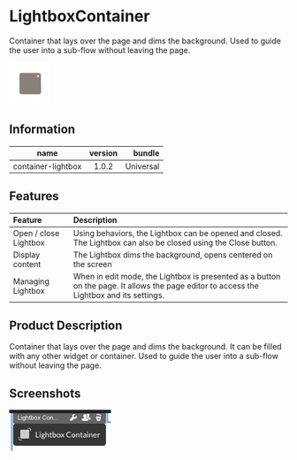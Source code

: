 LightboxContainer
=================

Container that lays over the page and dims the background. Used to guide the user into a sub-flow without leaving the page.

![icon](./icon.png)

## Information

| name                  | version           | bundle           |
| ----------------------|:-----------------:| ----------------:|
| container-lightbox    | 1.0.2             | Universal        |

## Features
 
| Feature                 | Description |
| :---------------------- | :---------- |
| Open / close Lightbox   |Using behaviors, the Lightbox can be opened and closed. The Lightbox can also be closed using the Close button.
| Display content         | The Lightbox dims the background, opens centered on the screen |
| Managing Lightbox       | When in edit mode, the Lightbox is presented as a button on the page. It allows the page editor to access the Lightbox and its settings. |

## Product Description
Container that lays over the page and dims the background. It can be filled with any other widget or container. Used to guide the user into a sub-flow without leaving the page. 
 
## Screenshots

![screenshot](./docs/media/lightbox.png)


